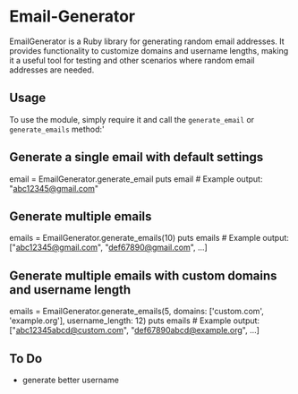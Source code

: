 # Email-Generator
EmailGenerator is a Ruby library for generating random email addresses. It provides functionality to customize domains and username lengths, making it a useful tool for testing and other scenarios where random email addresses are needed.

## Usage

To use the module, simply require it and call the `generate_email` or `generate_emails` method:'

## Generate a single email with default settings
email = EmailGenerator.generate_email
puts email  # Example output: "abc12345@gmail.com"

## Generate multiple emails
emails = EmailGenerator.generate_emails(10)
puts emails  # Example output: ["abc12345@gmail.com", "def67890@gmail.com", ...]

## Generate multiple emails with custom domains and username length
emails = EmailGenerator.generate_emails(5, domains: ['custom.com', 'example.org'], username_length: 12)
puts emails  # Example output: ["abc12345abcd@custom.com", "def67890abcd@example.org", ...]

## To Do

- generate better username